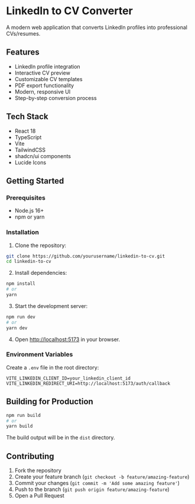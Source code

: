 # LinkedIn to CV Converter

A modern web application that converts LinkedIn profiles into professional CVs/resumes.

## Features

- LinkedIn profile integration
- Interactive CV preview
- Customizable CV templates
- PDF export functionality
- Modern, responsive UI
- Step-by-step conversion process

## Tech Stack

- React 18
- TypeScript
- Vite
- TailwindCSS
- shadcn/ui components
- Lucide Icons

## Getting Started

### Prerequisites

- Node.js 16+ 
- npm or yarn

### Installation

1. Clone the repository:
```bash
git clone https://github.com/yourusername/linkedin-to-cv.git
cd linkedin-to-cv
```

2. Install dependencies:
```bash
npm install
# or
yarn
```

3. Start the development server:
```bash
npm run dev
# or
yarn dev
```

4. Open [http://localhost:5173](http://localhost:5173) in your browser.

### Environment Variables

Create a `.env` file in the root directory:

```env
VITE_LINKEDIN_CLIENT_ID=your_linkedin_client_id
VITE_LINKEDIN_REDIRECT_URI=http://localhost:5173/auth/callback
```

## Building for Production

```bash
npm run build
# or
yarn build
```

The build output will be in the `dist` directory.

## Contributing

1. Fork the repository
2. Create your feature branch (`git checkout -b feature/amazing-feature`)
3. Commit your changes (`git commit -m 'Add some amazing feature'`)
4. Push to the branch (`git push origin feature/amazing-feature`)
5. Open a Pull Request
